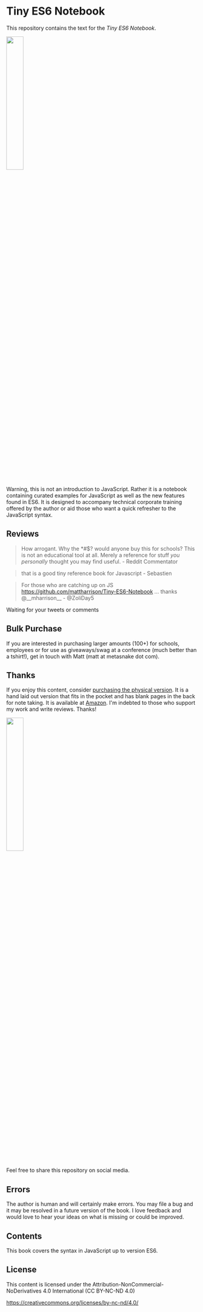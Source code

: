
Tiny ES6 Notebook
========================

This repository contains the text for the *Tiny ES6 Notebook*.

<img src="img/tinyes6-iso.png" width="30%">

Warning, this is not an introduction to JavaScript. Rather it is a notebook
containing curated examples for JavaScript as well as the new features
found in ES6. It is designed to accompany technical corporate
training offered by the author or aid those who want a quick refresher
to the JavaScript syntax.

Reviews
---------

> How arrogant. Why the *#$? would anyone buy this for schools? This is not an educational tool at all. Merely a reference for stuff *you personally* thought you may find useful. - Reddit Commentator

> that is a good tiny reference book for Javascript - Sebastien

> For those who are catching up on JS https://github.com/mattharrison/Tiny-ES6-Notebook … thanks @\_\_mharrison\_\_ - @ZoliDay5

Waiting for your tweets or comments


Bulk Purchase
---------------

If you are interested in purchasing larger amounts (100+) for schools, employees or for
use as giveaways/swag at a conference (much better than a tshirt!), get in touch 
with Matt (matt at metasnake dot com).

Thanks
------

If you enjoy this content, consider [purchasing the physical version](https://www.amazon.com/dp/B0742HCGBS/ref=sr_1_1?ie=UTF8&qid=1500525409&sr=8-1&keywords=tiny+javascript).
It is a hand laid out version that fits in the pocket and has blank
pages in the back for note taking. It is available at [Amazon](
https://www.amazon.com/dp/B0742HCGBS/ref=sr_1_1?ie=UTF8&qid=1500525409&sr=8-1&keywords=tiny+javascript). I'm
indebted to those who support my work and write reviews. Thanks!

<img src="img/book.jpg" width="30%">


Feel free to share this repository on social media.

Errors
------

The author is human and will certainly make errors. You may file a bug
and it may be resolved in a future version of the book. I love feedback
and would love to hear your ideas on what is missing or could be
improved.

Contents
--------

This book covers the syntax in JavaScript up to version ES6.

License
-------

This content is licensed under the
Attribution-NonCommercial-NoDerivatives 4.0 International (CC BY-NC-ND
4.0)

<https://creativecommons.org/licenses/by-nc-nd/4.0/>
